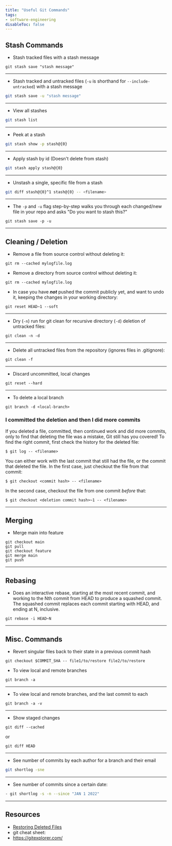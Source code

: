 ```yaml
---
title: "Useful Git Commands"
tags:
- software-engineering
disableToc: false
---
```


## Stash Commands
- Stash tracked files with a stash message
```shell
git stash save "stash message"
```
--- 
- Stash tracked and untracked files (`-u` is shorthand for `--include-untracked`) with a stash message
```bash
git stash save -u "stash message"
```
--- 
- View all stashes
```bash
git stash list
```
--- 
- Peek at a stash
```bash
git stash show -p stash@{0}
```
--- 
- Apply stash by id (Doesn't delete from stash)
```bash
git stash apply stash@{0}
```
---
- Unstash a single, specific file from a stash
```bash
git diff stash@{0}^1 stash@{0} -- <filename>
```
---
- The `-p` and `-u`  flag step-by-step walks you through each changed/new file in your repo and asks "Do you want to stash this?"
```
git stash save -p -u
```
---
## Cleaning / Deletion
- Remove a file from source control without deleting it:
```
git rm --cached mylogfile.log
```
- Remove a directory from source control without deleting it:
```
git rm --cached mylogfile.log
```
- In case you have **_not_** pushed the commit publicly yet, and want to undo it, keeping the changes in your working directory:
```
git reset HEAD~1 --soft   
```
---
- Dry (`-n`) run for git clean for recursive directory (`-d`) deletion of untracked files:
```shell
git clean -n -d
```
---
- Delete all untracked files from the repository (ignores files in .gitignore):
```shell
git clean -f
```
---
- Discard uncommitted, local changes
```shell
git reset --hard
```
---
- To delete a local branch
```shell
git branch -d <local-branch>
```

### I committed the deletion and then I did more commits
If you deleted a file, committed, then continued work and did more commits, only to find that deleting the file was a mistake, Git still has you covered! To find the right commit, first check the history for the deleted file:
```
$ git log -- <filename>
```

You can either work with the last commit that still had the file, or the commit that deleted the file. In the first case, just checkout the file from that commit:
```
$ git checkout <commit hash> -- <filename>
```

In the second case, checkout the file from one commit _before_ that:
```
$ git checkout <deletion commit hash>~1 -- <filename>
```
---
## Merging
- Merge main into feature 
```
git checkout main
git pull
git checkout feature
git merge main
git push
```
---
## Rebasing
- Does an interactive rebase, starting at the most recent commit, and working to the Nth commit from HEAD to produce a squashed commit. The squashed commit replaces each commit starting with HEAD, and ending at N, inclusive.
```shell
git rebase -i HEAD~N
```
---
## Misc. Commands
- Revert singular files back to their state in a previous commit hash
```shell
git checkout $COMMIT_SHA -- file1/to/restore file2/to/restore
```
- To view local and remote branches
```shell
git branch -a
```
--- 
- To view local and remote branches, and the last commit to each 
```shell
git branch -a -v
```
---

- Show staged changes
```shell
git diff --cached
```
or
```shell
git diff HEAD
```
---
- See number of commits by each author for a branch and their email
```bash
git shortlog -sne 
```
--- 
- See number of commits since a certain date:
```bash
- git shortlog -s -n --since "JAN 1 2022"
```
--- 

## Resources
- [Restoring Deleted Files](https://www.git-tower.com/learn/git/faq/restoring-deleted-files)
- git cheat sheet:
- https://gitexplorer.com/